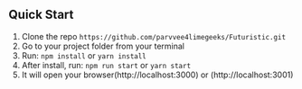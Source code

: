 
## Quick Start

1.  Clone the repo `https://github.com/parvvee4limegeeks/Futuristic.git`
2.  Go to your project folder from your terminal
3.  Run: `npm install` or `yarn install`
4.  After install, run: `npm run start` or `yarn start`
5.  It will open your browser(http://localhost:3000) or  (http://localhost:3001)
